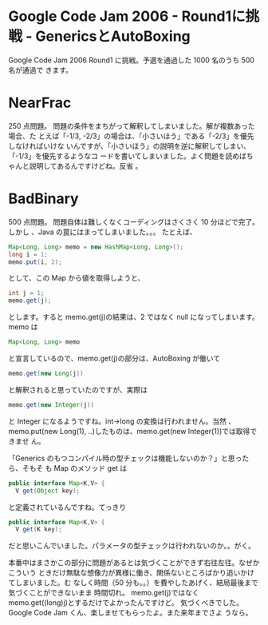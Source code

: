 # Google Code Jam 2006 - Round1に挑戦 - GenericsとAutoBoxing

<!--
date: 2006-09-15
-->

Google Code Jam 2006 Round1 に挑戦。予選を通過した 1000 名のうち 500 名が通過で
きます。

# NearFrac

250 点問題。 問題の条件をまちがって解釈してしまいました。解が複数あった場合、た
とえば「-1/3, -2/3」の場合は、「小さいほう」である「-2/3」を優先しなければいけな
いんですが、「小さいほう」の説明を逆に解釈してしまい、「-1/3」を優先するようなコ
ードを書いてしまいました。よく問題を読めばちゃんと説明してあるんですけどね。反省
。

# BadBinary

500 点問題。 問題自体は難しくなくコーディングはさくさく 10 分ほどで完了。しかし
、Java の罠にはまってしまいました。。。 たとえば、

```java
Map<Long, Long> memo = new HashMap<Long, Long>();
long i = 1;
memo.put(i, 2);
```

として、この Map から値を取得しようと、

```java
int j = 1;
memo.get(j);
```

とします。すると memo.get(j)の結果は、2 ではなく null になってしまいます。 memo
は

```java
Map<Long, Long> memo
```

と宣言しているので、memo.get(j)の部分は、AutoBoxing が働いて

```java
memo.get(new Long(j))
```

と解釈されると思っていたのですが、実際は

```java
memo.get(new Integer(j))
```

と Integer になるようですね。int-&gt;long の変換は行われません。当然
、memo.put(new Long(1), ..)したものは、memo.get(new Integer(1))では取得できませ
ん。

「Generics のもつコンパイル時の型チェックは機能しないのか？」と思ったら、そもそ
も Map のメソッド get は

```java
public interface Map<K,V> {
  V get(Object key);
```

と定義されているんですね。てっきり

```java
public interface Map<K,V> {
  V get(K key);
```

だと思いこんでいました。パラメータの型チェックは行われないのか。。がく。

本番中はまさかこの部分に問題があるとは気づくことができず右往左往。なぜかこういう
ときだけ無駄な想像力が異様に働き、関係ないところばかり追いかけてしまいました。む
なしく時間（50 分も。。）を費やしたあげく、結局最後まで気づくことができないまま
時間切れ。 memo.get(j)ではなく memo.get((long)j)とするだけでよかったんですけど。
気づくべきでした。 Google Code Jam くん、楽しませてもらったよ。また来年までさよ
うなら。
